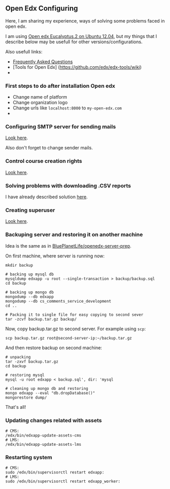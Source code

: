 ## Open Edx Configuring
Here, I am sharing my experience, ways of solving some problems faced in open edx.

I am using [Open edx Eucalyptus.2 on Ubuntu 12.04](https://openedx.atlassian.net/wiki/display/OpenOPS/Native+Open+edX+Ubuntu+12.04+64+bit+Installation), but my things that I describe below may be usefull for other versions/configurations. 

Also usefull links:
* [Frequently Asked Questions](https://github.com/edx/edx-platform/wiki/Frequently-Asked-Questions)
* [Tools for Open Edx] (https://github.com/edx/edx-tools/wiki)
* 

### First steps to do after installation Open edx
* Change name of platform
* Change organization logo
* Change urls like `localhost:8000` to `my-open-edx.com`
* 

### Configuring SMTP server for sending mails
[Look here](https://openedx.atlassian.net/wiki/display/OpenOPS/How+to+make+SMTP+work+in+your+Open+EdX+fullstack+instance).

Also don't forget to change sender mails.

### Control course creation rights

[Look here](https://github.com/edx/edx-platform/wiki/Controlling-course-creation-rights).

### Solving problems with downloading .CSV reports
I have already described solution [here](https://groups.google.com/d/msg/edx-code/rTI8WO9q4f0/Mi8gmDNZAQAJ). 

### Creating superuser
[Look here](https://groups.google.com/d/msg/openedx-ops/M5ytgpw57EE/MZs41-yIFAAJ).

### Backuping server and restoring it on another machine
Idea is the same as in [BluePlanetLife/openedx-server-prep](https://github.com/BluePlanetLife/openedx-server-prep).

On first machine, where server is running now:
```
mkdir backup

# backing up mysql db
mysqldump edxapp -u root --single-transaction > backup/backup.sql
cd backup

# backing up mongo db
mongodump --db edxapp
mongodump --db cs_comments_service_development
cd ..

# Packing it to single file for easy copying to second sever
tar -zcvf backup.tar.gz backup/
```

Now, copy backup.tar.gz to second server. For example using `scp`:

`scp backup.tar.gz root@second-server-ip:~/backup.tar.gz`

And then restore backup on second machine:
```
# unpacking
tar -zxvf backup.tar.gz
cd backup

# restoring mysql
mysql -u root edxapp < backup.sql', dir: 'mysql

# cleaning up mongo db and restoring
mongo edxapp --eval "db.dropDatabase()"
mongorestore dump/

```
That's all! 

### Updating changes related with assets
```
# CMS:
/edx/bin/edxapp-update-assets-cms
# LMS:
/edx/bin/edxapp-update-assets-lms
```

### Restarting system
```
# CMS:
sudo /edx/bin/supervisorctl restart edxapp:
# LMS:
sudo /edx/bin/supervisorctl restart edxapp_worker:
```
